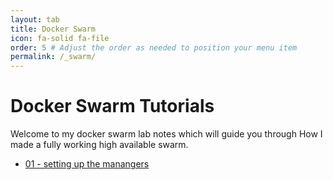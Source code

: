 ```yaml
---
layout: tab
title: Docker Swarm
icon: fa-solid fa-file
order: 5 # Adjust the order as needed to position your menu item
permalink: /_swarm/
---
```

# Docker Swarm Tutorials

Welcome to my docker swarm lab notes which will guide you through How I made a fully working high available swarm. 
- [01 - setting up the manangers](/_swarm/2025-01-24-homelab.md)
